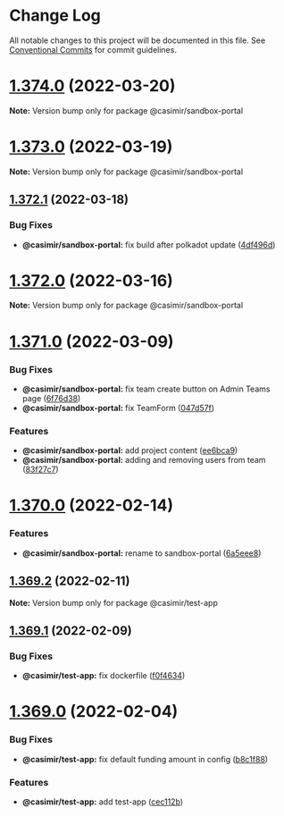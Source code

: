 # Change Log

All notable changes to this project will be documented in this file.
See [Conventional Commits](https://conventionalcommits.org) for commit guidelines.

# [1.374.0](https://github.com/DEIPworld/deip-modules/compare/v1.373.0...v1.374.0) (2022-03-20)

**Note:** Version bump only for package @casimir/sandbox-portal





# [1.373.0](https://github.com/DEIPworld/deip-modules/compare/v1.372.1...v1.373.0) (2022-03-19)

**Note:** Version bump only for package @casimir/sandbox-portal





## [1.372.1](https://github.com/DEIPworld/casimir-frontend/compare/v1.372.0...v1.372.1) (2022-03-18)


### Bug Fixes

* **@casimir/sandbox-portal:** fix build after polkadot update ([4df496d](https://github.com/DEIPworld/casimir-frontend/commit/4df496d0ed8eb0a969adcd468505f972f60f0110))





# [1.372.0](https://github.com/DEIPworld/deip-modules/compare/v1.371.0...v1.372.0) (2022-03-16)

**Note:** Version bump only for package @casimir/sandbox-portal





# [1.371.0](https://github.com/DEIPworld/casimir-frontend/compare/v1.370.0...v1.371.0) (2022-03-09)


### Bug Fixes

* **@casimir/sandbox-portal:** fix team create button on Admin Teams page ([6f76d38](https://github.com/DEIPworld/casimir-frontend/commit/6f76d38937545fb733a434f3b765cb8991c237d0))
* **@casimir/sandbox-portal:** fix TeamForm ([047d57f](https://github.com/DEIPworld/casimir-frontend/commit/047d57f06247f2b8416349ee45d764436c94e69b))


### Features

* **@casimir/sandbox-portal:** add project content ([ee6bca9](https://github.com/DEIPworld/casimir-frontend/commit/ee6bca9be30ef0ee0f141e313477069171d15c5d))
* **@casimir/sandbox-portal:** adding and removing users from team ([83f27c7](https://github.com/DEIPworld/casimir-frontend/commit/83f27c741d9dee043dbfa1408db43928d96f2223))





# [1.370.0](https://github.com/DEIPworld/deip-modules/compare/v1.369.2...v1.370.0) (2022-02-14)


### Features

* **@casimir/sandbox-portal:** rename to sandbox-portal ([6a5eee8](https://github.com/DEIPworld/deip-modules/commit/6a5eee8edb108363a626199e4d45843fffbea49c))





## [1.369.2](https://github.com/DEIPworld/deip-modules/compare/v1.369.1...v1.369.2) (2022-02-11)

**Note:** Version bump only for package @casimir/test-app





## [1.369.1](https://github.com/DEIPworld/deip-modules/compare/v1.369.0...v1.369.1) (2022-02-09)


### Bug Fixes

* **@casimir/test-app:** fix dockerfile ([f0f4634](https://github.com/DEIPworld/deip-modules/commit/f0f4634eb8cc443ae90f8e6ae1844ba1db350e9a))





# [1.369.0](https://github.com/DEIPworld/deip-modules/compare/v1.368.1...v1.369.0) (2022-02-04)


### Bug Fixes

* **@casimir/test-app:** fix default funding amount in config ([b8c1f88](https://github.com/DEIPworld/deip-modules/commit/b8c1f88540dc8b92b3ef66bfb7c2fc4a0c308585))


### Features

* **@casimir/test-app:** add test-app ([cec112b](https://github.com/DEIPworld/deip-modules/commit/cec112b6bed76ae92b5c330126d14491632d7d99))

